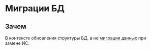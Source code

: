 # Миграции БД

## Зачем

В контексте обновления структуры БД, а не [миграции данных](../migration.md) при замене ИС.

